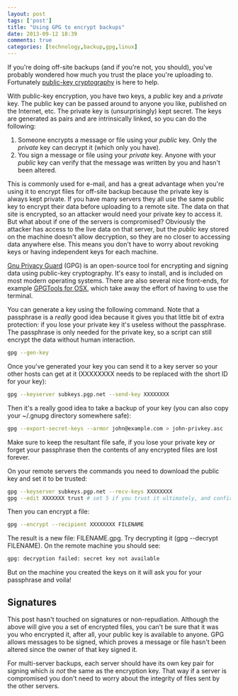 ```yaml
---
layout: post
tags: ['post']
title: "Using GPG to encrypt backups"
date: 2013-09-12 18:39
comments: true
categories: [technology,backup,gpg,linux]
---
```

If you're doing off-site backups (and if you're not, you should), you've probably wondered how much you trust the place you're uploading to. Fortunately [public-key cryptography](http://en.wikipedia.org/wiki/Public-key_cryptography) is here to help. 

With public-key encryption, you have two keys, a *public* key and a *private* key. The public key can be passed around to anyone you like, published on the Internet, etc. The private key is (unsurprisingly) kept secret. The keys are generated as pairs and are intrinsically linked, so you can do the following:

1. Someone encrypts a message or file using your *public* key. Only the *private* key can decrypt it (which only you have).
2. You sign a message or file using your *private* key. Anyone with your *public* key can verify that the message was written by you and hasn't been altered.

This is commonly used for e-mail, and has a great advantage when you're using it to encrypt files for off-site backup because the private key is always kept private.  If you have many servers they all use the same public key to encrypt their data before uploading to a remote site. The data on that site is encrypted, so an attacker would need your private key to access it. But what about if one of the servers is compromised? Obviously the attacker has access to the live data on that server, but the *public* key stored on the machine doesn't allow decryption, so they are no closer to accessing data anywhere else. This means you don't have to worry about revoking keys or having independent keys for each machine.

[Gnu Privacy Guard](http://www.gnupg.org) (GPG) is an open-source tool for encrypting and signing data using public-key cryptography. It's easy to install, and is included on most modern operating systems. There are also several nice front-ends, for example [GPGTools for OSX](https://gpgtools.org/), which take away the effort of having to use the terminal.

You can generate a key using the following command. Note that a passphrase is a *really* good idea because it gives you that little bit of extra protection: if you lose your private key it's useless without the passphrase. The passphrase is only needed for the private key, so a script can still encrypt the data without human interaction.

```bash
gpg --gen-key
```

Once you've generated your key you can send it to a key server so your other hosts can get at it (XXXXXXXX needs to be replaced with the short ID for your key):

```bash
gpg --keyserver subkeys.pgp.net --send-key XXXXXXXX
```

Then it's a really good idea to take a backup of your key (you can also copy your ~/.gnupg directory somewhere safe):

```bash
gpg --export-secret-keys --armor john@example.com > john-privkey.asc
```

Make sure to keep the resultant file safe, if you lose your private key *or* forget your passphrase then the contents of any encrypted files are lost forever.

On your remote servers the commands you need to download the public key and set it to be trusted:

```bash
gpg --keyserver subkeys.pgp.net --recv-keys XXXXXXXX
gpg --edit XXXXXXX trust # set 5 if you trust it ultimately, and confirm
```

Then you can encrypt a file: 

```bash
gpg --encrypt --recipient XXXXXXXX FILENAME
```

The result is a new file: FILENAME.gpg. Try decrypting it (gpg --decrypt FILENAME). On the remote machine you should see:

```bash
gpg: decryption failed: secret key not available
```

But on the machine you created the keys on it will ask you for your passphrase and voila!

## Signatures

This post hasn't touched on signatures or non-repudiation. Although the above will give you a set of encrypted files, you can't be sure that it was you who encrypted it, after all, your public key is available to anyone. GPG allows messages to be signed, which proves a message or file hasn't been altered since the owner of that key signed it.

For multi-server backups, each server should have its own key pair for signing which *is not* the same as the encryption key. That way if a server is compromised you don't need to worry about the integrity of files sent by the other servers. 